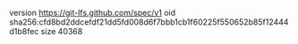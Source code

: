 version https://git-lfs.github.com/spec/v1
oid sha256:cfd8bd2ddcefdf21dd5fd008d6f7bbb1cb1f60225f550652b85f12444d1b8fec
size 40368
